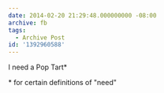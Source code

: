 ```yaml
---
date: 2014-02-20 21:29:48.000000000 -08:00
archive: fb
tags: 
  - Archive Post
id: '1392960588'
---
```


I need a Pop Tart*

\* for certain definitions of "need"
